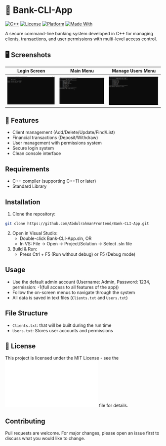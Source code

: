 # 🏦 Bank-CLI-App

[![C++](https://img.shields.io/badge/C++-17-blue.svg)](https://isocpp.org/std/the-standard)
[![License](https://img.shields.io/badge/License-MIT-%23007EC6)](https://opensource.org/licenses/MIT)
[![Platform](https://img.shields.io/badge/Platform-Windows-lightgrey.svg)](https://learn.microsoft.com/en-us/windows)
[![Made With](https://img.shields.io/badge/Made%20With-Visual%20Studio-5C2D91?logo=visual-studio)](https://visualstudio.microsoft.com/)


A secure command-line banking system developed in C++ for managing clients, transactions, and user permissions with multi-level access control.

## 🖥️ Screenshots

| Login Screen | Main Menu | Manage Users Menu |
|--------------|-----------|-------------------|
| ![Login](screenshots/login.png) | ![Main Menu](screenshots/main_menu.png) | ![Manage Users Menu](screenshots/manage_users_menu.png) |

## 🌟 Features
- Client management (Add/Delete/Update/Find/List)
- Financial transactions (Deposit/Withdraw)
- User management with permissions system
- Secure login system
- Clean console interface

## Requirements
- C++ compiler (supporting C++11 or later)
- Standard Library

## Installation
1. Clone the repository:
```bash
git clone https://github.com/AbdulrahmanFrontend/Bank-CLI-App.git
```
2. Open in Visual Studio:
    - Double-click Bank-CLI-App.sln, OR
    - In VS: File → Open → Project/Solution → Select .sln file
3. Build & Run:
    - Press Ctrl + F5 (Run without debug) or F5 (Debug mode)

## Usage
- Use the default admin account (Username: Admin, Password: 1234, permission: -1(full access to all features of the app))
- Follow the on-screen menus to navigate through the system
- All data is saved in text files (`Clients.txt` and `Users.txt`)

## File Structure
- `Clients.txt`: that will be built during the run time
- `Users.txt`: Stores user accounts and permissions

## 📜 License
This project is licensed under the MIT License - see the ![LICENSE](LICENSE.md) file for details.

## Contributing
Pull requests are welcome. For major changes, please open an issue first to discuss what you would like to change.
